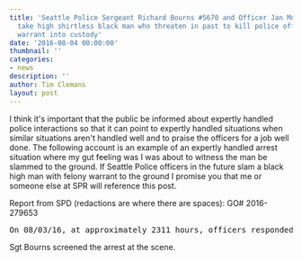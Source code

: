 ```yaml
---
title: 'Seattle Police Sergeant Richard Bourns #5670 and Officer Jan Moon #5798 expertly
  take high shirtless black man who threaten in past to kill police officer with felony
  warrant into custody'
date: '2016-08-04 00:00:00'
thumbnail: ''
categories:
- news
description: ''
author: Tim Clemans
layout: post
---
```

I think it's important that the public be informed about expertly handled police interactions so that it can point to expertly handled situations when similar situations aren't handled well and to praise the officers for a job well done. The following account is an example of an expertly handled arrest situation where my gut feeling was I was about to witness the man be slammed to the ground. If Seattle Police officers in the future slam a black high man with felony warrant to the ground I promise you that me or someone else at SPR will reference this post.



Report from SPD (redactions are where there are spaces):
GO# 2016-279653
<pre>
On 08/03/16, at approximately 2311 hours, officers responded to two males physically          in front of        Ave. One of the males was described as a black male with no shirt and black shorts. Officers arrived shortly thereafter and observed the black male with no shirt, later identified as         , following an unknown black male in the area of   Ave and Lenora St. The unknown black male, flagged down officers     asked for assistance because          was following him. Officers subsequently contacted          at the intersection of   Ave and Lenora St. was very fidgeting moving back and forth and was sweating profusely. I asked          if he had been using narcotics to which he did not reply. I then told         , who was now standing in the intersection with a green light northbound, to walk over to the patrol vehicle. Upon trying to escort         , he immediately pulled his right arm away. A moment later,          gritted his teeth and moved his head quickly towards my chest stated something like, "Leave me alone." Officers subsequently grabbed each of         's arms and escorted him to the patrol vehicle. I repeatedly told          to calm down and relax and that we did not want to fight him.         's muscles were tense, but          complied and did not fight with officers. A name check revealed that          had a felony warrant for possession of a firearm out of    .   . and a SMC misdemeanor warrant for obstruction. Both warrants were verified and          was transported to    .   . Jail via AMR and 3-Mary-3.         's name check further revealed that          has a long history of violence towards officers including threatening to kill police officers while armed with a knife. After the incident, officers discovered that the unknown male had left the scene.
</pre>

Sgt Bourns screened the arrest at the scene.


